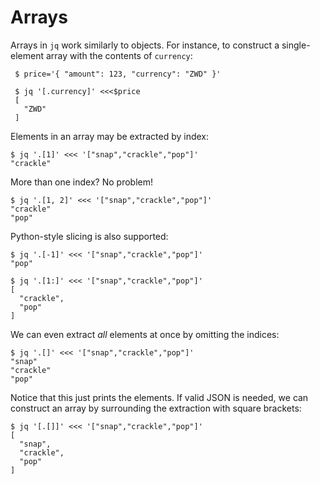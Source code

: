 Arrays
========================================

Arrays in `jq` work similarly to objects. 
For instance, to construct a single-element array with the contents of `currency`:

     $ price='{ "amount": 123, "currency": "ZWD" }'
     
     $ jq '[.currency]' <<<$price
     [
       "ZWD"
     ]

Elements in an array may be extracted by index:

    $ jq '.[1]' <<< '["snap","crackle","pop"]' 
    "crackle"

More than one index? No problem!

    $ jq '.[1, 2]' <<< '["snap","crackle","pop"]'
    "crackle"
    "pop"

Python-style slicing is also supported:

    $ jq '.[-1]' <<< '["snap","crackle","pop"]'
    "pop"
   
    $ jq '.[1:]' <<< '["snap","crackle","pop"]'
    [
      "crackle",
      "pop"
    ]


We can even extract *all* elements at once by omitting the indices:

    $ jq '.[]' <<< '["snap","crackle","pop"]'
    "snap"
    "crackle"
    "pop"
    
Notice that this just prints the elements. If valid JSON is needed,
we can construct an array by surrounding the extraction with square brackets:

    $ jq '[.[]]' <<< '["snap","crackle","pop"]'
    [
      "snap",
      "crackle",
      "pop"
    ]

